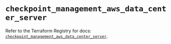 # `checkpoint_management_aws_data_center_server`

Refer to the Terraform Registry for docs: [`checkpoint_management_aws_data_center_server`](https://registry.terraform.io/providers/checkpointsw/checkpoint/2.11.0/docs/resources/management_aws_data_center_server).
